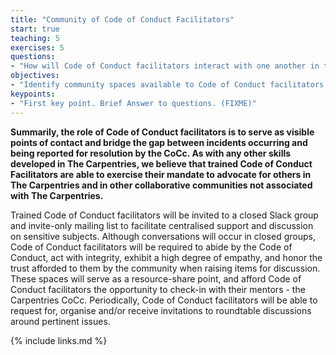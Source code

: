 ```yaml
---
title: "Community of Code of Conduct Facilitators"
start: true
teaching: 5
exercises: 5
questions:
- "How will Code of Conduct facilitators interact with one another in the community?"
objectives:
- "Identify community spaces available to Code of Conduct facilitators to confer and build rapport with one another in the community"
keypoints:
- "First key point. Brief Answer to questions. (FIXME)"
---
```


**Summarily, the role of Code of Conduct facilitators is to serve as visible points of contact and bridge the gap between incidents occurring and being reported for resolution by the CoCc. As with any other skills developed in The Carpentries, we believe that trained Code of Conduct Facilitators are able to exercise their mandate to advocate for others in The Carpentries and in other collaborative communities not associated with The Carpentries.**

Trained Code of Conduct facilitators will be invited to a closed Slack group and invite-only mailing list to facilitate centralised support and discussion on sensitive subjects. Although conversations will occur in closed groups, Code of Conduct facilitators will be required to abide by the Code of Conduct, act with integrity, exhibit a high degree of empathy, and honor the trust afforded to them by the community when raising items for discussion. These spaces will serve as a resource-share point, and afford Code of Conduct facilitators the opportunity to check-in with their mentors - the Carpentries CoCc. Periodically, Code of Conduct facilitators will be able to request for, organise and/or receive invitations to roundtable discussions around pertinent issues.

{% include links.md %}
